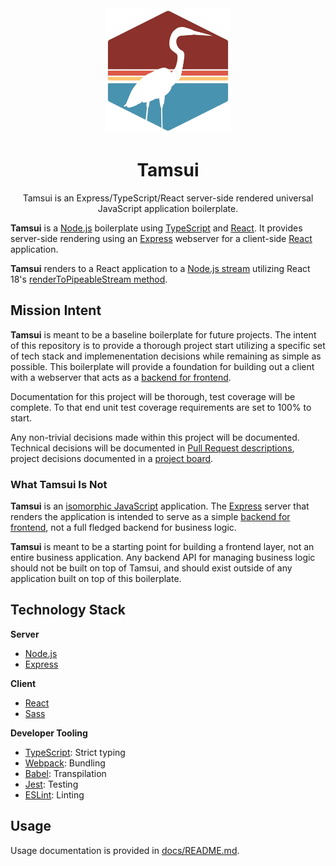 <div align="center">
  <img width="200" height="200" alt="Tamsui logo" src="./static/images/logo.webp" /><br/>
  <h1>Tamsui</h1>
  <p>
    Tamsui is an Express/TypeScript/React server-side rendered universal JavaScript application boilerplate.
  </p>
</div>

**Tamsui** is a [Node.js](https://nodejs.org/en) boilerplate using [TypeScript](https://www.typescriptlang.org/) and [React](https://react.dev/). It provides server-side rendering using an [Express](https://expressjs.com/) webserver for a client-side [React](https://react.dev/) application.

**Tamsui** renders to a React application to a [Node.js stream](https://nodejs.org/api/stream.html) utilizing React 18's [renderToPipeableStream method](https://react.dev/reference/react-dom/server/renderToPipeableStream).

## Mission Intent
**Tamsui** is meant to be a baseline boilerplate for future projects. The intent of this repository is to provide a thorough project start utilizing a specific set of tech stack and implemenentation decisions while remaining as simple as possible. This boilerplate will provide a foundation for building out a client with a webserver that acts as a [backend for frontend](https://learn.microsoft.com/en-us/azure/architecture/patterns/backends-for-frontends).

Documentation for this project will be thorough, test coverage will be complete. To that end unit test coverage requirements are set to 100% to start.

Any non-trivial decisions made within this project will be documented. Technical decisions will be documented in [Pull Request descriptions](https://github.com/chichiwang/tamsui/pulls?q=is%3Aclosed), project decisions documented in a [project board](https://github.com/users/chichiwang/projects/1).

### What Tamsui Is Not
**Tamsui** is an [isomorphic JavaScript](https://en.wikipedia.org/wiki/Isomorphic_JavaScript) application. The [Express](https://expressjs.com/) server that renders the application is intended to serve as a simple [backend for frontend](https://learn.microsoft.com/en-us/azure/architecture/patterns/backends-for-frontends), not a full fledged backend for business logic.

**Tamsui** is meant to be a starting point for building a frontend layer, not an entire business application. Any backend API for managing business logic should not be built on top of Tamsui, and should exist outside of any application built on top of this boilerplate.

## Technology Stack
**Server**
* [Node.js](https://nodejs.org/en)
* [Express](https://expressjs.com/)

**Client**
* [React](https://react.dev/)
* [Sass](https://sass-lang.com/)

**Developer Tooling**
* [TypeScript](https://www.typescriptlang.org/): Strict typing
* [Webpack](https://webpack.js.org/): Bundling
* [Babel](https://babeljs.io/): Transpilation
* [Jest](https://jestjs.io/): Testing
* [ESLint](https://eslint.org/): Linting

## Usage
Usage documentation is provided in [docs/README.md](docs/README.md).
